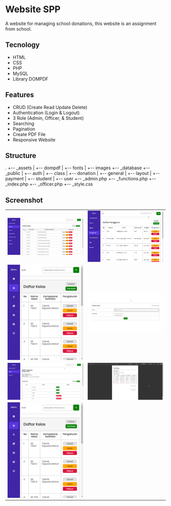 # Website SPP

A website for managing school donations, this website is an assignment from school.

## Tecnology

- HTML
- CSS
- PHP
- MySQL
- Library DOMPDF

## Features

- CRUD (Create Read Update Delete)
- Authentication (Login & Logout)
- 3 Role (Admin, Officer, & Student)
- Searching
- Pagination
- Create PDF File
- Responsive Website

## Structure

.
+-- \_assets
| +-- dompdf
| +-- fonts
| +-- images
+-- \_database
+-- \_public
| +-- auth
| +-- class
| +-- donation
| +-- general
| +-- layout
| +-- payment
| +-- student
| +-- user
+-- \_admin.php
+-- \_functions.php
+-- \_index.php
+-- \_officer.php
+-- \_style.css

## Screenshot

|                                        |                                      |
| -------------------------------------- | ------------------------------------ |
| ![Desktop](/assets/images/desktop.png) | ![Tablet](/assets/images/tablet.png) |
| ![Mobile](/assets/images/mobile.png)   | ![Login](/assets/images/login.png)   |
| ![Spp](/assets/images/spp.png)         | ![Pdf](/assets/images/pdf.png)       |
| ![Payment](/assets/images/mobile.png)  |

